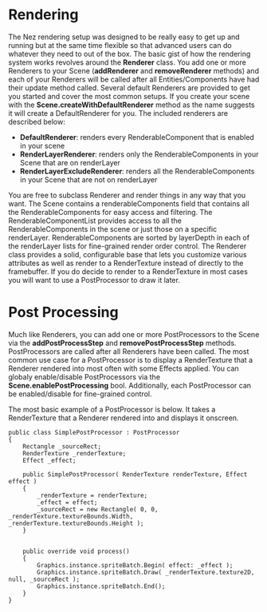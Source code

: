 Rendering
==========

The Nez rendering setup was designed to be really easy to get up and running but at the same time flexible so that advanced users can do whatever they need to out of the box. The basic gist of how the rendering system works revolves around the **Renderer** class. You add one or more Renderers to your Scene (**addRenderer** and **removeRenderer** methods) and each of your Renderers will be called after all Entities/Components have had their update method called. Several default Renderers are provided to get you started and cover the most common setups. If you create your scene with the **Scene.createWithDefaultRenderer** method as the name suggests it will create a DefaultRenderer for you. The included renderers are described below:

- **DefaultRenderer**: renders every RenderableComponent that is enabled in your scene
- **RenderLayerRenderer**: renders only the RenderableComponents in your Scene that are on renderLayer
- **RenderLayerExcludeRenderer**: renders all the RenderableComponents in your Scene that are not on renderLayer

You are free to subclass Renderer and render things in any way that you want. The Scene contains a renderableComponents field that contains all the RenderableComponents for easy access and filtering. The RenderableComponentList provides access to all the RenderableComponents in the scene or just those on a specific renderLayer. RenderableComponents are sorted by layerDepth in each of the renderLayer lists for fine-grained render order control. The Renderer class provides a solid, configurable base that lets you customize various attributes as well as render to a RenderTexture instead of directly to the framebuffer. If you do decide to render to a RenderTexture in most cases you will want to use a PostProcessor to draw it later.


Post Processing
==========

Much like Renderers, you can add one or more PostProcessors to the Scene via the **addPostProcessStep** and **removePostProcessStep** methods. PostProcessors are called after all Renderers have been called. The most common use case for a PostProcessor is to display a RenderTexture that a Renderer rendered into most often with some Effects applied. You can globaly enable/disable PostProcessors via the **Scene.enablePostProcessing** bool. Additionally, each PostProcessor can be enabled/disable for fine-grained control.

The most basic example of a PostProcessor is below. It takes a RenderTexture that a Renderer rendered into and displays it onscreen.

```
public class SimplePostProcessor : PostProcessor
{
	Rectangle _sourceRect;
	RenderTexture _renderTexture;
	Effect _effect;

	public SimplePostProcessor( RenderTexture renderTexture, Effect effect )
	{
		_renderTexture = renderTexture;
		_effect = effect;
		_sourceRect = new Rectangle( 0, 0, _renderTexture.textureBounds.Width, _renderTexture.textureBounds.Height );
	}


	public override void process()
	{
		Graphics.instance.spriteBatch.Begin( effect: _effect );
		Graphics.instance.spriteBatch.Draw( _renderTexture.texture2D, null, _sourceRect );
		Graphics.instance.spriteBatch.End();
	}
}
```